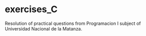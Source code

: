# exercises_C
Resolution of practical questions from Programacion I subject of Universidad Nacional de la Matanza.
